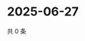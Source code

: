 # 2025-06-27

共 0 条

<!-- BEGIN ZHIHUVIDEO -->
<!-- 最后更新时间 Fri Jun 27 2025 16:15:59 GMT+0800 (China Standard Time) -->

<!-- END ZHIHUVIDEO -->
